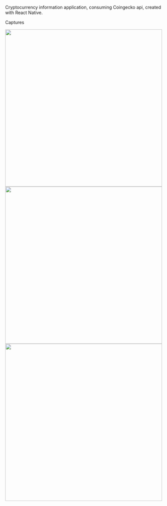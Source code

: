 Cryptocurrency information application, consuming Coingecko api, created with React Native.

Captures

<div style={{display: 'flex', flexWrap: 'wrap}}>

<img src='https://user-images.githubusercontent.com/57811948/151307036-252bdad8-fcfa-44ec-9a05-6838e06b2d40.png' height=500 />

<img src='https://user-images.githubusercontent.com/57811948/151307073-065bea6a-3aa5-44d4-a68b-effc3848c5bb.png' height=500 />

<img src='https://user-images.githubusercontent.com/57811948/151307090-5761e621-5dab-4863-84a6-20deb4d17da2.png' height=500 />

</div>
